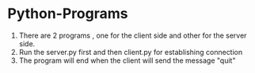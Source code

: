 # Python-Programs

1) There are 2 programs , one for the client side and other for the server side.
2) Run the server.py first and then client.py for establishing connection
3) The program will end when the client will send the message "quit"
